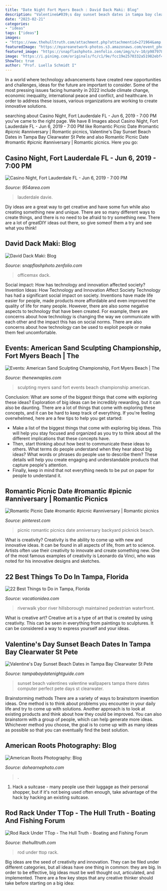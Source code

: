 ```yaml
---
title: "Date Night Fort Myers Beach : David Dack Maki: Blog"
description: "Valentine&#039;s day sunset beach dates in tampa bay clearwater st pete"
date: "2023-02-21"
categories:
- "ideas"
tags: ["ideas"]
images:
- "https://www.thehulltruth.com/attachment.php?attachmentid=271964&amp;stc=1&amp;d=1349272454"
featuredImage: "https://myareanetwork-photos.s3.amazonaws.com/event_photos/f/384800_1557989028.jpeg"
featured_image: "https://snapflashphoto.zenfolio.com/img/s/v-10/p987978664-5.jpg"
image: "https://i.pinimg.com/originals/fc/c1/9e/fcc19e2570332a51982ebf42c585c6eb.jpg"
ShowToc: true
author: "Prof. Luella Schmidt I"
---
```



In a world where technology advancements have created new opportunities and challenges, ideas for the future are important to consider. Some of the most pressing issues facing humanity in 2022 include climate change, economic inequality, international peace and conflict, and healthcare. In order to address these issues, various organizations are working to create innovative solutions.

	

		
searching about Casino Night, Fort Lauderdale FL - Jun 6, 2019 - 7:00 PM you've came to the right page. We have 8 Images about Casino Night, Fort Lauderdale FL - Jun 6, 2019 - 7:00 PM like Romantic Picnic Date #romantic #picnic #anniversary | Romantic picnics, Valentine&#039;s Day Sunset Beach Dates in Tampa Bay Clearwater St Pete and also Romantic Picnic Date #romantic #picnic #anniversary | Romantic picnics. Here you go:
		
    
## Casino Night, Fort Lauderdale FL - Jun 6, 2019 - 7:00 PM

<img loading=lazy src="https://myareanetwork-photos.s3.amazonaws.com/event_photos/f/384800_1557989028.jpeg" onerror="this.onerror=null;this.src='https://tse1.mm.bing.net/th?id=OIP.mXYfrdKquvdvslxe8BUEgwHaEd&amp;pid=15.1';" alt="Casino Night, Fort Lauderdale FL - Jun 6, 2019 - 7:00 PM">

_Source: 954area.com_

>lauderdale davie. 

	

Diy ideas are a great way to get creative and have some fun while also creating something new and unique. There are so many different ways to create things, and there is no need to be afraid to try something new. There are a lot of greatDIY ideas out there, so give someof them a try and see what you think!

    
## David Dack Maki: Blog

<img loading=lazy src="https://snapflashphoto.zenfolio.com/img/s/v-10/p987978664-5.jpg" onerror="this.onerror=null;this.src='https://tse1.mm.bing.net/th?id=OIP.0e2ilRTLx4_kOxPPzhPG2QHaHa&amp;pid=15.1';" alt="David Dack Maki: Blog">

_Source: snapflashphoto.zenfolio.com_

>officemax dack. 

	

Social impact: How has technology and innovation affected society?
Invention Ideas: How Technology and Innovation Affect Society
Technology has had a significant social impact on society. Inventions have made life easier for people, made products more affordable and even improved the quality of life for many people. However, there are also some negative aspects to technology that have been created. For example, there are concerns about how technology is changing the way we communicate with each other and the impact this has on social norms. There are also concerns about how technology can be used to exploit people or make them feel uncomfortable.

    
## Events: American Sand Sculpting Championship, Fort Myers Beach | The

<img loading=lazy src="http://www.thenewnaples.com/wp-content/uploads/2014/12/IMG_1435web.jpg" onerror="this.onerror=null;this.src='https://tse1.mm.bing.net/th?id=OIP.pkE4TD02zdf6NO8hmdv0TwHaKX&amp;pid=15.1';" alt="Events: American Sand Sculpting Championship, Fort Myers Beach | The">

_Source: thenewnaples.com_

>sculpting myers sand fort events beach championship american. 

	

Conclusion: What are some of the biggest things that come with exploring these ideas?
Exploration of big ideas can be incredibly rewarding, but it can also be daunting. There are a lot of things that come with exploring these concepts, and it can be hard to keep track of everything. If you're feeling overwhelmed, here are a few tips to help you get started: 
- Make a list of the biggest things that come with exploring big ideas. This will help you stay focused and organized as you try to think about all the different implications that these concepts have. 
- Then, start thinking about how best to communicate these ideas to others. What terms do people understand when they hear about big ideas? What words or phrases do people use to describe them? These details will help you create engaging and understandable products that capture people's attention. 
- Finally, keep in mind that not everything needs to be put on paper for people to understand it.

    
## Romantic Picnic Date #romantic #picnic #anniversary | Romantic Picnics

<img loading=lazy src="https://i.pinimg.com/originals/fc/c1/9e/fcc19e2570332a51982ebf42c585c6eb.jpg" onerror="this.onerror=null;this.src='https://tse3.mm.bing.net/th?id=OIP.TN12VlK69ejZeX-0kHgknwHaLB&amp;pid=15.1';" alt="Romantic Picnic Date #romantic #picnic #anniversary | Romantic picnics">

_Source: pinterest.com_

>picnic romantic picnics date anniversary backyard picknick beach. 

	

What is creativity?
Creativity is the ability to come up with new and innovative ideas. It can be found in all aspects of life, from art to science. Artists often use their creativity to innovate and create something new. One of the most famous examples of creativity is Leonardo da Vinci, who was noted for his innovative designs and sketches.

    
## 22 Best Things To Do In Tampa, Florida

<img loading=lazy src="https://vacationidea.com/pix/img25Hy8R/florida/t-t8_tampa_riverwalk_5546_mobi.jpg" onerror="this.onerror=null;this.src='https://tse4.mm.bing.net/th?id=OIP.BKr5LVl3028G37B83ROizwAAAA&amp;pid=15.1';" alt="22 Best Things to Do in Tampa, Florida">

_Source: vacationidea.com_

>riverwalk ybor river hillsborough maintained pedestrian waterfront. 

	

What is creative art?
Creative art is a type of art that is created by using creativity. This can be seen in everything from paintings to sculptures. It can be considered a way to express yourself and your ideas.

    
## Valentine&#039;s Day Sunset Beach Dates In Tampa Bay Clearwater St Pete

<img loading=lazy src="https://tampabaydatenightguide.com/wp-content/uploads/sites/2/2018/02/Sunset_Beach_29243.jpg" onerror="this.onerror=null;this.src='https://tse4.mm.bing.net/th?id=OIP.OsqoD_lj16NzChR2u9PAoQHaEo&amp;pid=15.1';" alt="Valentine&#039;s Day Sunset Beach Dates in Tampa Bay Clearwater St Pete">

_Source: tampabaydatenightguide.com_

>sunset beach valentines valentine wallpapers tampa there dates computer perfect pete days st clearwater. 

	

Brainstorming methods
There are a variety of ways to brainstorm invention ideas. One method is to think about problems you encounter in your daily life and try to come up with solutions. Another approach is to look at existing products and think about how they could be improved. You can also brainstorm with a group of people, which can help generate more ideas. Whichever method you choose, the goal is to come up with as many ideas as possible so that you can eventually find the best solution.

    
## American Roots Photography: Blog

<img loading=lazy src="https://www.dohearnephoto.com/img/s/v-10/p1239581876-5.jpg" onerror="this.onerror=null;this.src='https://tse3.mm.bing.net/th?id=OIP.01IMLkcuvYaT5aRJ5WZM6QHaLJ&amp;pid=15.1';" alt="American Roots Photography: Blog">

_Source: dohearnephoto.com_

>. 

	

1. Hack a suitcase - many people use their luggage as their personal shopper, but if it's not being used often enough, take advantage of the hack by hacking an existing suitcase.

    
## Rod Rack Under TTop - The Hull Truth - Boating And Fishing Forum

<img loading=lazy src="https://www.thehulltruth.com/attachment.php?attachmentid=271964&amp;stc=1&amp;d=1349272454" onerror="this.onerror=null;this.src='https://tse2.mm.bing.net/th?id=OIP.MIhgCx8eKVfoNmd_fGV6vQHaFj&amp;pid=15.1';" alt="Rod Rack Under TTop - The Hull Truth - Boating and Fishing Forum">

_Source: thehulltruth.com_

>rod under ttop rack. 

	

Big ideas are the seed of creativity and innovation. They can be filed under different categories, but all ideas have one thing in common: they are big. In order to be effective, big ideas must be well thought out, articulated, and implemented. There are a few key steps that any creative thinker should take before starting on a big idea: 

